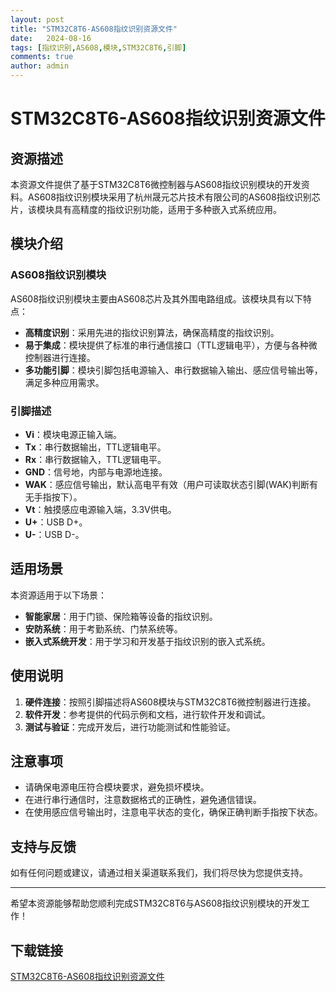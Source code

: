 ```yaml
---
layout: post
title: "STM32C8T6-AS608指纹识别资源文件"
date:   2024-08-16
tags: [指纹识别,AS608,模块,STM32C8T6,引脚]
comments: true
author: admin
---
```

# STM32C8T6-AS608指纹识别资源文件

## 资源描述

本资源文件提供了基于STM32C8T6微控制器与AS608指纹识别模块的开发资料。AS608指纹识别模块采用了杭州晟元芯片技术有限公司的AS608指纹识别芯片，该模块具有高精度的指纹识别功能，适用于多种嵌入式系统应用。

## 模块介绍

### AS608指纹识别模块

AS608指纹识别模块主要由AS608芯片及其外围电路组成。该模块具有以下特点：

- **高精度识别**：采用先进的指纹识别算法，确保高精度的指纹识别。
- **易于集成**：模块提供了标准的串行通信接口（TTL逻辑电平），方便与各种微控制器进行连接。
- **多功能引脚**：模块引脚包括电源输入、串行数据输入输出、感应信号输出等，满足多种应用需求。

### 引脚描述

- **Vi**：模块电源正输入端。
- **Tx**：串行数据输出，TTL逻辑电平。
- **Rx**：串行数据输入，TTL逻辑电平。
- **GND**：信号地，内部与电源地连接。
- **WAK**：感应信号输出，默认高电平有效（用户可读取状态引脚(WAK)判断有无手指按下）。
- **Vt**：触摸感应电源输入端，3.3V供电。
- **U+**：USB D+。
- **U-**：USB D-。

## 适用场景

本资源适用于以下场景：

- **智能家居**：用于门锁、保险箱等设备的指纹识别。
- **安防系统**：用于考勤系统、门禁系统等。
- **嵌入式系统开发**：用于学习和开发基于指纹识别的嵌入式系统。

## 使用说明

1. **硬件连接**：按照引脚描述将AS608模块与STM32C8T6微控制器进行连接。
2. **软件开发**：参考提供的代码示例和文档，进行软件开发和调试。
3. **测试与验证**：完成开发后，进行功能测试和性能验证。

## 注意事项

- 请确保电源电压符合模块要求，避免损坏模块。
- 在进行串行通信时，注意数据格式的正确性，避免通信错误。
- 在使用感应信号输出时，注意电平状态的变化，确保正确判断手指按下状态。

## 支持与反馈

如有任何问题或建议，请通过相关渠道联系我们，我们将尽快为您提供支持。

---

希望本资源能够帮助您顺利完成STM32C8T6与AS608指纹识别模块的开发工作！

## 下载链接

[STM32C8T6-AS608指纹识别资源文件](https://pan.quark.cn/s/b2535d239d87)